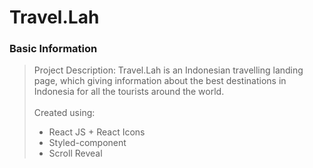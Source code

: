 # Travel.Lah

### Basic Information

> Project Description: Travel.Lah is an Indonesian travelling landing page, which giving information about the best destinations in Indonesia for all the tourists around the world. <br/><br/>
> Created using: 
> - React JS + React Icons
> - Styled-component
> - Scroll Reveal

